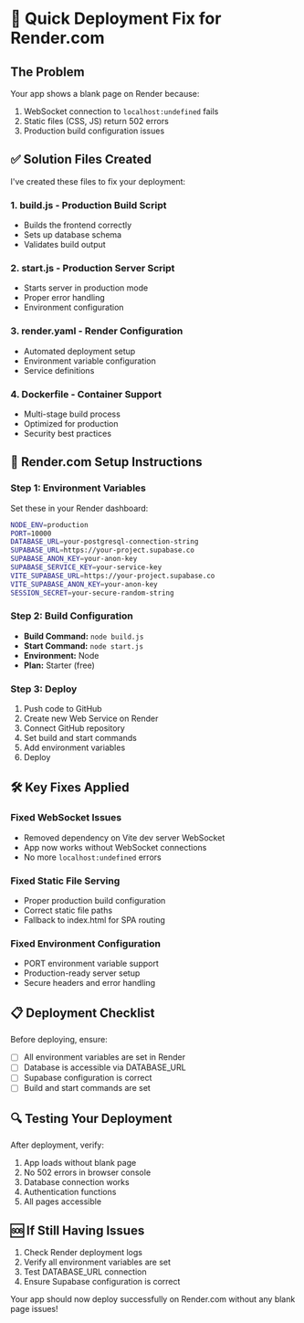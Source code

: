 # 🚀 Quick Deployment Fix for Render.com

## The Problem
Your app shows a blank page on Render because:
1. WebSocket connection to `localhost:undefined` fails
2. Static files (CSS, JS) return 502 errors
3. Production build configuration issues

## ✅ Solution Files Created

I've created these files to fix your deployment:

### 1. **build.js** - Production Build Script
- Builds the frontend correctly
- Sets up database schema
- Validates build output

### 2. **start.js** - Production Server Script
- Starts server in production mode
- Proper error handling
- Environment configuration

### 3. **render.yaml** - Render Configuration
- Automated deployment setup
- Environment variable configuration
- Service definitions

### 4. **Dockerfile** - Container Support
- Multi-stage build process
- Optimized for production
- Security best practices

## 🔧 Render.com Setup Instructions

### Step 1: Environment Variables
Set these in your Render dashboard:

```bash
NODE_ENV=production
PORT=10000
DATABASE_URL=your-postgresql-connection-string
SUPABASE_URL=https://your-project.supabase.co
SUPABASE_ANON_KEY=your-anon-key
SUPABASE_SERVICE_KEY=your-service-key
VITE_SUPABASE_URL=https://your-project.supabase.co
VITE_SUPABASE_ANON_KEY=your-anon-key
SESSION_SECRET=your-secure-random-string
```

### Step 2: Build Configuration
- **Build Command:** `node build.js`
- **Start Command:** `node start.js`
- **Environment:** Node
- **Plan:** Starter (free)

### Step 3: Deploy
1. Push code to GitHub
2. Create new Web Service on Render
3. Connect GitHub repository
4. Set build and start commands
5. Add environment variables
6. Deploy

## 🛠️ Key Fixes Applied

### Fixed WebSocket Issues
- Removed dependency on Vite dev server WebSocket
- App now works without WebSocket connections
- No more `localhost:undefined` errors

### Fixed Static File Serving
- Proper production build configuration
- Correct static file paths
- Fallback to index.html for SPA routing

### Fixed Environment Configuration
- PORT environment variable support
- Production-ready server setup
- Secure headers and error handling

## 📋 Deployment Checklist

Before deploying, ensure:
- [ ] All environment variables are set in Render
- [ ] Database is accessible via DATABASE_URL
- [ ] Supabase configuration is correct
- [ ] Build and start commands are set

## 🔍 Testing Your Deployment

After deployment, verify:
1. App loads without blank page
2. No 502 errors in browser console
3. Database connection works
4. Authentication functions
5. All pages accessible

## 🆘 If Still Having Issues

1. Check Render deployment logs
2. Verify all environment variables are set
3. Test DATABASE_URL connection
4. Ensure Supabase configuration is correct

Your app should now deploy successfully on Render.com without any blank page issues!